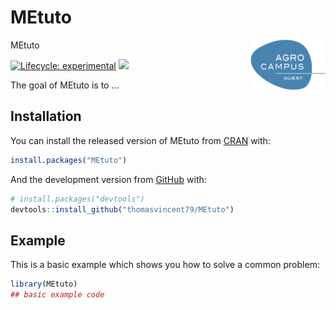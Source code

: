 
<!-- README.md is generated from README.Rmd. Please edit that file -->

# MEtuto

MEtuto <img src='man/figures/logo.png' align="right" height="80" />

<!-- badges: start -->

[![Lifecycle:
experimental](https://img.shields.io/badge/lifecycle-experimental-orange.svg)](https://www.tidyverse.org/lifecycle/#experimental)
[![](https://img.shields.io/github/last-commit/thomasvincent79/MEtuto.svg)](https://github.com/thomasvincent79/MEtuto/commits/master)
<!-- badges: end -->

The goal of MEtuto is to …

## Installation

You can install the released version of MEtuto from
[CRAN](https://CRAN.R-project.org) with:

``` r
install.packages("MEtuto")
```

And the development version from [GitHub](https://github.com/) with:

``` r
# install.packages("devtools")
devtools::install_github("thomasvincent79/MEtuto")
```

## Example

This is a basic example which shows you how to solve a common problem:

``` r
library(MEtuto)
## basic example code
```
